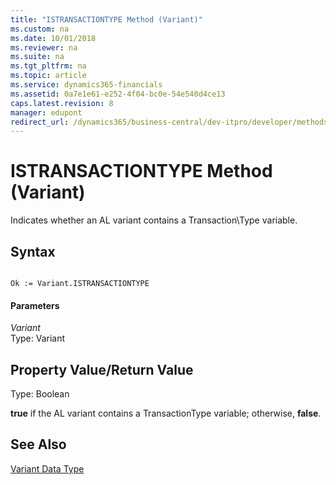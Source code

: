 ```yaml
---
title: "ISTRANSACTIONTYPE Method (Variant)"
ms.custom: na
ms.date: 10/01/2018
ms.reviewer: na
ms.suite: na
ms.tgt_pltfrm: na
ms.topic: article
ms.service: dynamics365-financials
ms.assetid: 0a7e1e61-e252-4f04-bc0e-54e540d4ce13
caps.latest.revision: 8
manager: edupont
redirect_url: /dynamics365/business-central/dev-itpro/developer/methods-auto/al-method-reference
---
```


 

# ISTRANSACTIONTYPE Method (Variant)
Indicates whether an AL variant contains a Transaction\\Type variable.  

## Syntax  

```  

Ok := Variant.ISTRANSACTIONTYPE  
```  

#### Parameters  
 *Variant*  
 Type: Variant  

## Property Value/Return Value  
 Type: Boolean  

 **true** if the AL variant contains a TransactionType variable; otherwise, **false**.  

## See Also  
 [Variant Data Type](../datatypes/devenv-Variant-Data-Type.md)
